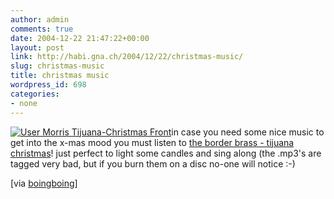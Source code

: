 ```yaml
---
author: admin
comments: true
date: 2004-12-22 21:47:22+00:00
layout: post
link: http://habi.gna.ch/2004/12/22/christmas-music/
slug: christmas-music
title: christmas music
wordpress_id: 698
categories:
- none
---
```



[![ User Morris Tijuana-Christmas Front](http://habi.gna.ch/blog/images/_user_morris_tijuana-christmas_front-tm.jpg)](http://habi.gna.ch/blog/images/_user_morris_tijuana-christmas_front.jpg)in case you need some nice music to get into the x-mas mood you must listen to [the border brass - tijuana christmas](http://nexus.colum.edu/user/morris/tijuanaxmas.htm)! just perfect to light some candles and sing along (the .mp3's are tagged very bad, but if you burn them on a disc no-one will notice :-)



[via [boingboing](http://www.boingboing.net/2004/12/21/tijuana_christmas_mp.html)]

